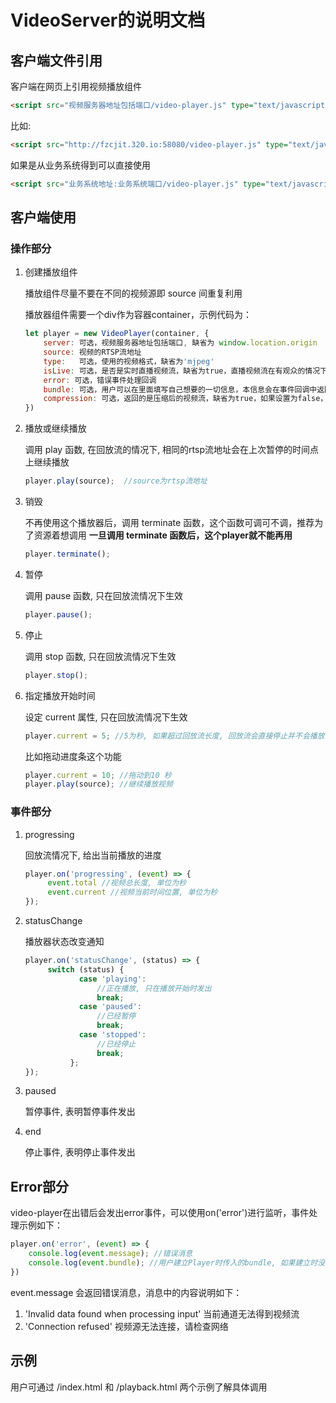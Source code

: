 # VideoServer的说明文档

## 客户端文件引用

客户端在网页上引用视频播放组件

```html
<script src="视频服务器地址包括端口/video-player.js" type="text/javascript"></script>
```

比如:

```html
<script src="http://fzcjit.320.io:58080/video-player.js" type="text/javascript"></script>
```

如果是从业务系统得到可以直接使用

```html
<script src="业务系统地址:业务系统端口/video-player.js" type="text/javascript"></script>
```



## 客户端使用

### 操作部分

1. 创建播放组件
   
   播放组件尽量不要在不同的视频源即 source 间重复利用

   播放器组件需要一个div作为容器container，示例代码为：

   ```javascript
   let player = new VideoPlayer(container, {
       server: 可选，视频服务器地址包括端口, 缺省为 window.location.origin
       source: 视频的RTSP流地址
       type:   可选，使用的视频格式，缺省为'mjpeg'
       isLive: 可选，是否是实时直播视频流，缺省为true，直播视频流在有观众的情况下，不会结束视频流推送
       error: 可选，错误事件处理回调
       bundle: 可选，用户可以在里面填写自己想要的一切信息，本信息会在事件回调中返回给用户,
       compression: 可选，返回的是压缩后的视频流，缺省为true，如果设置为false，这返回原始流，
   })
   ```

2. 播放或继续播放

   调用 play 函数, 在回放流的情况下, 相同的rtsp流地址会在上次暂停的时间点上继续播放

   ```javascript
   player.play(source);  //source为rtsp流地址
   ```

3. 销毁

   不再使用这个播放器后，调用 terminate 函数，这个函数可调可不调，推荐为了资源着想调用
   **一旦调用 terminate 函数后，这个player就不能再用**

   ```javascript
   player.terminate();
   ```

4. 暂停

   调用 pause 函数, 只在回放流情况下生效

   ```javascript
   player.pause();
   ```

5. 停止

   调用 stop 函数, 只在回放流情况下生效

   ```javascript
   player.stop();
   ```

6. 指定播放开始时间

   设定 current 属性, 只在回放流情况下生效

   ```javascript
   player.current = 5; //5为秒, 如果超过回放流长度, 回放流会直接停止并不会播放
   ```
   比如拖动进度条这个功能
   
   ```javascript
   player.current = 10; //拖动到10 秒
   player.play(source); //继续播放视频
   ```
   

### 事件部分

1. progressing

   回放流情况下, 给出当前播放的进度

   ```javascript
   player.on('progressing', (event) => {
        event.total //视频总长度, 单位为秒
        event.current //视频当前时间位置, 单位为秒
   });
   ```

2. statusChange

   播放器状态改变通知

   ```javascript
   player.on('statusChange', (status) => {
        switch (status) {
               case 'playing': 
                   //正在播放, 只在播放开始时发出
                   break;
               case 'paused':
                   //已经暂停
                   break;
               case 'stopped':
                   //已经停止
                   break;    
             };
   });
   ```

3. paused

   暂停事件, 表明暂停事件发出

4. end

   停止事件, 表明停止事件发出


## Error部分

video-player在出错后会发出error事件，可以使用on('error')进行监听，事件处理示例如下：

```javascript
player.on('error', (event) => {
    console.log(event.message); //错误消息
    console.log(event.bundle); //用户建立Player时传入的bundle, 如果建立时没有传入，这里返回{}对象
})
```

event.message 会返回错误消息，消息中的内容说明如下：

1. 'Invalid data found when processing input' 当前通道无法得到视频流
2. 'Connection refused' 视频源无法连接，请检查网络

## 示例

用户可通过 /index.html 和 /playback.html 两个示例了解具体调用
